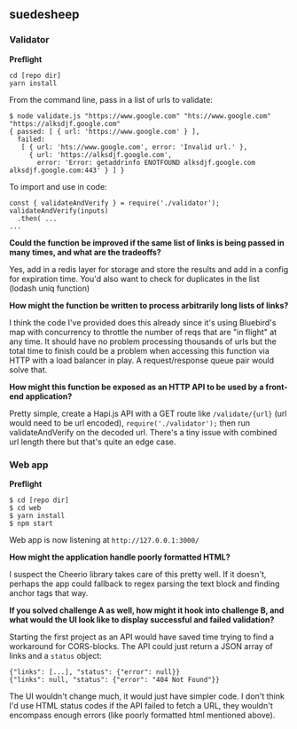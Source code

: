 ## suedesheep

### Validator

**Preflight**

```
cd [repo dir]
yarn install
```

From the command line, pass in a list of urls to validate:

```
$ node validate.js "https://www.google.com" "hts://www.google.com"  "https://alksdjf.google.com"
{ passed: [ { url: 'https://www.google.com' } ],
  failed:
   [ { url: 'hts://www.google.com', error: 'Invalid url.' },
     { url: 'https://alksdjf.google.com',
       error: 'Error: getaddrinfo ENOTFOUND alksdjf.google.com alksdjf.google.com:443' } ] }
```

To import and use in code:

```
const { validateAndVerify } = require('./validator');
validateAndVerify(inputs)
  .then( ...
...
```

**Could the function be improved if the same list of links is being passed in many times, and what are the tradeoffs?**

Yes, add in a redis layer for storage and store the results and add in a config for expiration time. You'd also want to check for duplicates in the list (lodash uniq function)

**How might the function be written to process arbitrarily long lists of links?**

I think the code I've provided does this already since it's using Bluebird's map with concurrency to throttle the number of reqs that are "in flight" at any time. It should have no problem processing thousands of urls but the total time to finish could be a problem when accessing this function via HTTP with a load balancer in play. A request/response queue pair would solve that.


**How might this function be exposed as an HTTP API to be used by a front-end application?**

Pretty simple, create a Hapi.js API with a GET route like `/validate/{url}` (url would need to be url encoded),  `require('./validator');` then run validateAndVerify on the decoded url. There's a tiny issue with combined url length there but that's quite an edge case.


### Web app

**Preflight**

```
$ cd [repo dir]
$ cd web
$ yarn install
$ npm start
```

Web app is now listening at `http://127.0.0.1:3000/`

**How might the application handle poorly formatted HTML?**

I suspect the Cheerio library takes care of this pretty well. If it doesn't, perhaps the app could fallback to regex parsing the text block and finding anchor tags that way.

**If you solved challenge A as well, how might it hook into challenge B, and what would the UI look like to display successful and failed validation?**

Starting the first project as an API would have saved time trying to find a workaround for CORS-blocks. The API could just return a JSON array of links and a `status` object:

```
{"links": [...], "status": {"error": null}}
{"links": null, "status": {"error": "404 Not Found"}}
```   
The UI wouldn't change much, it would just have simpler code. I don't think I'd use HTML status codes if the API failed to fetch a URL, they wouldn't encompass enough errors (like poorly formatted html mentioned above). 
